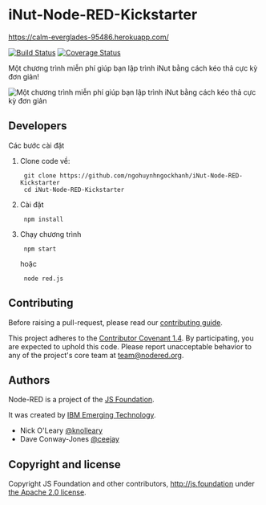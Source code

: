 # iNut-Node-RED-Kickstarter

https://calm-everglades-95486.herokuapp.com/

[![Build Status](https://travis-ci.org/node-red/node-red.svg)](https://travis-ci.org/node-red/node-red)
[![Coverage Status](https://coveralls.io/repos/node-red/node-red/badge.svg?branch=master)](https://coveralls.io/r/node-red/node-red?branch=master)

Một chương trình miễn phí giúp bạn lập trình iNut bằng cách kéo thả cực kỳ đơn giản!

![Một chương trình miễn phí giúp bạn lập trình iNut bằng cách kéo thả cực kỳ đơn giản](https://platform.mysmarthome.vn/sites/default/files/node-red_calm-everglades-95486.herokuapp.com_-_google_chrome.jpg)


## Developers

Các bước cài đặt

1. Clone code về:

        git clone https://github.com/ngohuynhngockhanh/iNut-Node-RED-Kickstarter
        cd iNut-Node-RED-Kickstarter

2. Cài đặt

        npm install

3. Chạy chương trình

        npm start
   hoặc

        node red.js

## Contributing

Before raising a pull-request, please read our
[contributing guide](https://github.com/node-red/node-red/blob/master/CONTRIBUTING.md).

This project adheres to the [Contributor Covenant 1.4](http://contributor-covenant.org/version/1/4/).
 By participating, you are expected to uphold this code. Please report unacceptable
 behavior to any of the project's core team at team@nodered.org.

## Authors

Node-RED is a project of the [JS Foundation](http://js.foundation).

It was created by [IBM Emerging Technology](https://www.ibm.com/blogs/emerging-technology/).

* Nick O'Leary [@knolleary](http://twitter.com/knolleary)
* Dave Conway-Jones [@ceejay](http://twitter.com/ceejay)



## Copyright and license

Copyright JS Foundation and other contributors, http://js.foundation under [the Apache 2.0 license](LICENSE).
